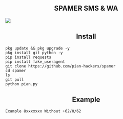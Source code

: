 <h2 align="center"> SPAMER SMS & WA </h2>
<img src="https://github.com/pian-hackers/blob/984c1ebb7dcd4cd40e8a4746e91294c6656c3786/20221119-WA0067.jpg" />

<h2 align="center"> Install </h2>


```
pkg update && pkg upgrade -y
pkg install git python -y
pip install requests
pip install fake_useragent
git clone https://github.com/pian-hackers/spamer
cd spamer
ls
git pull
python pian.py
```
<h2 align="center"> Example </h2>

```
Example 8xxxxxxx Without +62/0/62
```


